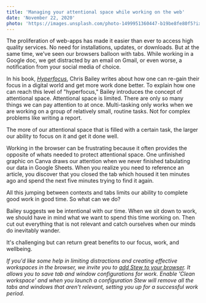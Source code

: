 ```yaml
---
title: 'Managing your attentional space while working on the web'
date: 'November 22, 2020'
photo: 'https://images.unsplash.com/photo-1499951360447-b19be8fe80f5?ixlib=rb-1.2.1&auto=format&fit=crop&w=2550&q=80'
---
```


The proliferation of web-apps has made it easier than ever to access high quality services. No need for installations, updates, or downloads. But at the same time, we've seen our browsers balloon with tabs. While working in a Google doc, we get distracted by an email on Gmail, or even worse, a notification from your social media of choice. 

In his book, <i>[Hyperfocus](https://alifeofproductivity.com/hyperfocus/)</i>, Chris Bailey writes about how one can re-gain their focus in a digital world and get more work done better. To explain how one can reach this level of "hyperfocus," Bailey introduces the concept of attentional space. Attentional space is limited. There are only so many things we can pay attention to at once. Multi-tasking only works when we are working on a group of relatively small, routine tasks. Not for complex problems like writing a report.

The more of our attentional space that is filled with a certain task, the larger our ability to focus on it and get it done well. 

Working in the browser can be frustrating because it often provides the opposite of whats needed to protect attentional space. One unfinished graphic on Canva draws our attention when we never finished tabulating our data in Google Sheets. When you realize you need to reference an article, you discover that you closed the tab which housed it ten minutes ago and spend the next five minutes trying to find it again.

All this jumping between contexts and tabs limits our ability to complete good work in good time. So what can we do? 

Bailey suggests we be intentional with our time. When we sit down to work, we should have in mind what we want to spend this time working on. Then cut out everything that is not relevant and catch ourselves when our minds do inevitably wander. 

It's challenging but can return great benefits to our focus, work, and wellbeing.

<i> If you'd like some help in limiting distractions and creating effective workspaces in the browser, we invite you to [add Stew to your browser](https://chrome.google.com/webstore/detail/stew-tab-and-workspace-ma/mpgembgbcmglafhihbhendibhekajjep). It allows you to save tab and window configurations for work. Enable 'Clean workspace' and when you launch a configuration Stew will remove all the tabs and windows that aren't relevant, setting you up for a successful work period. </i>






